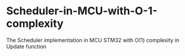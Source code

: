 # Scheduler-in-MCU-with-O-1-complexity
The Scheduler implementation in MCU STM32 with O(1) complexity in Update function

